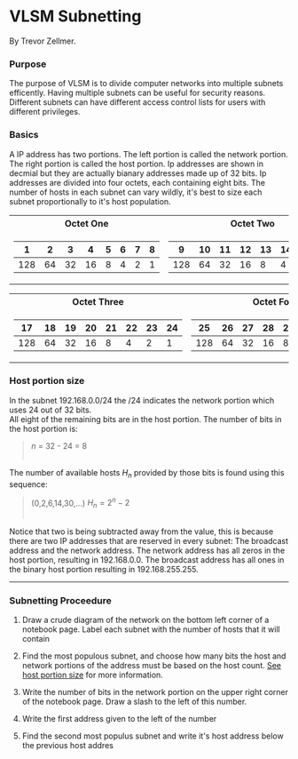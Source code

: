 

# VLSM Subnetting

By Trevor Zellmer.


### Purpose
The purpose of VLSM is to divide computer networks into multiple subnets efficently.
Having multiple subnets can be useful for security reasons. Different subnets can
have different access control lists for users with different privileges.



### Basics
A IP address has two portions. The left portion is called the network portion.
The right portion is called the host portion. 
Ip addresses are shown in decmial but they are actually bianary addresses made up of 32 bits.
Ip addresses are divided into four octets, each containing eight bits.
The number of hosts in each subnet can vary wildly, it's best to size each subnet proportionally to it's host population.


<table>
<tr><th> Octet One </th><th>Octet Two</th></tr>
<tr><td>

1|2|3|4|5|6|7|8
-|-|-|-|-|-|-|-
128|64|32|16|8|4|2|1|

</td><td>

9|10|11|12|13|14|15|16
-|-|-|-|-|-|-|-
128|64|32|16|8|4|2|1

</td></tr> </table>

<table>
<tr><th> Octet Three </th><th>Octet Four</th></tr>
<tr><td>

17|18|19|20|21|22|23|24
-|-|-|-|-|-|-|-
128|64|32|16|8|4|2|1


</td><td>

25|26|27|28|29|30|31|32
-|-|-|-|-|-|-|-
128|64|32|16|8|4|2|1|

</td></tr> </table>

### Host portion size


In the subnet 192.168.0.0/24 the /24 indicates the network portion which uses 24 out of 32 bits. </br>
All eight of the remaining bits are in the host portion.
The number of bits in the host portion is:
> $n$ = 32 - 24 = 8  </br></br>

The number of available hosts $H_n$ provided by those bits is found using this sequence: </br>
> (0,2,6,14,30,...) $H_n = 2^n -2$ </br> </br>

Notice that two is being subtracted away from the value, this is because there are 
two IP addresses that are reserved in every subnet: The broadcast address and the network address. The network address has all zeros in the host portion, resulting in 192.168.0.0.
The broadcast address has all ones in the binary host portion resulting in 192.168.255.255. </br>


___

### Subnetting Proceedure

1. Draw a crude diagram of the network on the bottom left corner of a notebook page. Label each subnet with the number of hosts that it will contain

2. Find the most populous subnet, and choose how many bits the host and network portions of the address must be based on the host count. [See host portion size](#host-portion-size) for more information. 

3. Write the number of bits in the network portion on the upper right corner of the notebook page. Draw a slash to the left of this number.


4. Write the first address given to the left of the number 
5. Find the second most populus subnet and write it's host address below the previous host addres
